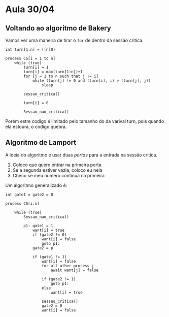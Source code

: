 # Aula 30/04

## Voltando ao algoritmo de Bakery

Vamos ver uma maneira de tirar o `for` de dentro da sessão critica.

```
int turn[1:n] = ([n]0)

process CS[i = 1 to n]
    while (true)
        turn[i] = 1
        turn[i] = max(turn[1:n])+1
        for [j = 1 to n such that j != i]
            while (turn[j] != 0 and (turn[i], i) > (turn[j], j))
                sleep

        sessao_critica()

        turn[i] = 0

        Sessao_nao_critica()
```

Porém estre codigo é limitado pelo tamanho do da varival turn, pois quando ela estoura, o codigo quebra.


## Algoritmo de Lamport

A ideia do algoritmo é usar duas *portas* para a entrada na sessão critica.

1. Coloco que quero entrar na primeira porta
2. Se a segunda estiver vazia, coloco eu nela
3. Checo se meu numero continua na primeira

Um algoritmo generalizado é:

```
int gate1 = gate2 = 0

process CS[i:n]

    while (true)
        Sessao_nao_critica()

        p1: gate1 = 1
            want[i] = true
            if (gate2 != 0)
                want[i] = false
                goto p1:
            gate2 = p

            if (gate1 != 1)
                want[i] = false
                for all other process j
                    await want[j] = false

                if (gate2 != 1)
                    goto p1:
                else
                    want[i] = true

                sessao_critica()
                gate2 = 0
                want[i] = false

```
